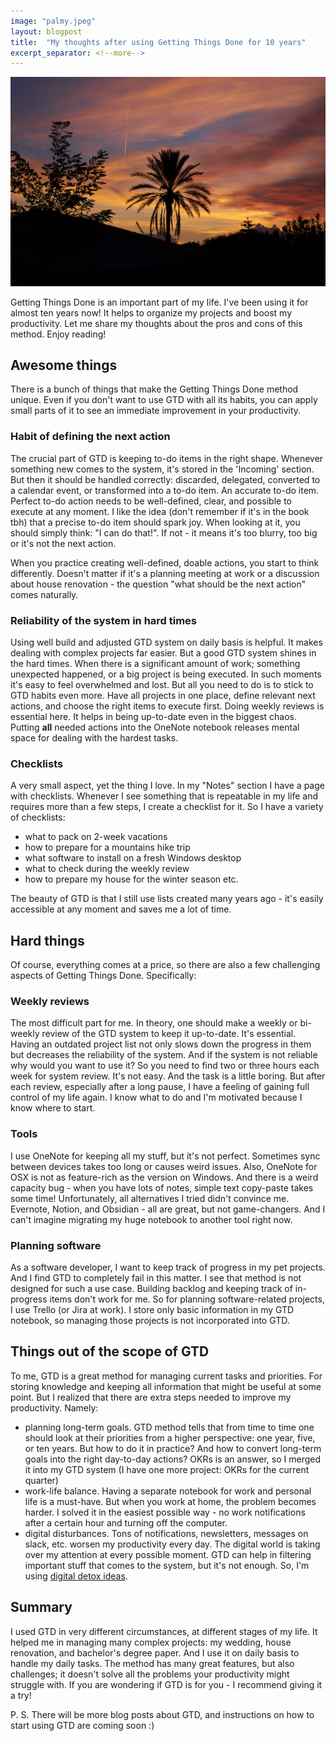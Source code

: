 ```yaml
---
image: "palmy.jpeg"
layout: blogpost
title:  "My thoughts after using Getting Things Done for 10 years"
excerpt_separator: <!--more-->
---
```


![image](/images/palmy.jpeg)

Getting Things Done is an important part of my life. I've been using it for almost ten years now! It helps to organize my projects and boost my productivity. Let me share my thoughts about the pros and cons of this method. Enjoy reading!

<!--more-->

## Awesome things
There is a bunch of things that make the Getting Things Done method unique. Even if you don't want to use GTD with all its habits, you can apply small parts of it to see an immediate improvement in your productivity.


### Habit of defining the next action
The crucial part of GTD is keeping to-do items in the right shape. Whenever something new comes to the system, it's stored in the 'Incoming' section. But then it should be handled correctly: discarded, delegated, converted to a calendar event, or transformed into a to-do item. An accurate to-do item.
Perfect to-do action needs to be well-defined, clear, and possible to execute at any moment. I like the idea (don't remember if it's in the book tbh) that a precise to-do item should spark joy. When looking at it, you should simply think: "I can do that!". If not - it means it's too blurry, too big or it's not the next action.

When you practice creating well-defined, doable actions, you start to think differently. Doesn't matter if it's a planning meeting at work or a discussion about house renovation - the question "what should be the next action" comes naturally.

### Reliability of the system in hard times
Using well build and adjusted GTD system on daily basis is helpful. It makes dealing with complex projects far easier. But a good GTD system shines in the hard times. When there is a significant amount of work; something unexpected happened, or a big project is being executed. In such moments it's easy to feel overwhelmed and lost. But all you need to do is to stick to GTD habits even more. Have all projects in one place, define relevant next actions, and choose the right items to execute first. Doing weekly reviews is essential here. It helps in being up-to-date even in the biggest chaos. Putting **all** needed actions into the OneNote notebook releases mental space for dealing with the hardest tasks.

### Checklists
A very small aspect, yet the thing I love. In my "Notes" section I have a page with checklists. Whenever I see something that is repeatable in my life and requires more than a few steps, I create a checklist for it. So I have a variety of checklists: 
- what to pack on 2-week vacations
- how to prepare for a mountains hike trip
- what software to install on a fresh Windows desktop
- what to check during the weekly review
- how to prepare my house for the winter season etc. 

The beauty of GTD is that I still use lists created many years ago - it's easily accessible at any moment and saves me a lot of time.



## Hard things

Of course, everything comes at a price, so there are also a few challenging aspects of Getting Things Done. Specifically:

### Weekly reviews
The most difficult part for me. In theory, one should make a weekly or bi-weekly review of the GTD system to keep it up-to-date. It's essential. Having an outdated project list not only slows down the progress in them but decreases the reliability of the system. And if the system is not reliable why would you want to use it? 
So you need to find two or three hours each week for system review. It's not easy. And the task is a little boring. But after each review, especially after a long pause, I have a feeling of gaining full control of my life again. I know what to do and I'm motivated because I know where to start.

### Tools
I use OneNote for keeping all my stuff, but it's not perfect. Sometimes sync between devices takes too long or causes weird issues. Also, OneNote for OSX is not as feature-rich as the version on Windows. And there is a weird capacity bug - when you have lots of notes, simple text copy-paste takes some time!
Unfortunately, all alternatives I tried didn't convince me. Evernote, Notion, and Obsidian - all are great, but not game-changers. And I can't imagine migrating my huge notebook to another tool right now.

### Planning software
As a software developer, I want to keep track of progress in my pet projects. And I find GTD to completely fail in this matter. I see that method is not designed for such a use case. Building backlog and keeping track of in-progress items don't work for me. So for planning software-related projects, I use Trello (or Jira at work). I store only basic information in my GTD notebook, so managing those projects is not incorporated into GTD.


## Things out of the scope of GTD
To me, GTD is a great method for managing current tasks and priorities. For storing knowledge and keeping all information that might be useful at some point. But I realized that there are extra steps needed to improve my productivity. Namely:
- planning long-term goals. GTD method tells that from time to time one should look at their priorities from a higher perspective: one year, five, or ten years. But how to do it in practice? And how to convert long-term goals into the right day-to-day actions? OKRs is an answer, so I merged it into my GTD system (I have one more project: OKRs for the current quarter)
- work-life balance. Having a separate notebook for work and personal life is a must-have. But when you work at home, the problem becomes harder. I solved it in the easiest possible way - no work notifications after a certain hour and turning off the computer.
- digital disturbances. Tons of notifications, newsletters, messages on slack, etc. worsen my productivity every day. The digital world is taking over my attention at every possible moment. GTD can help in filtering important stuff that comes to the system, but it's not enough. So, I'm using [digital detox ideas](https://dansilvestre.com/digital-detox/).


## Summary
I used GTD in very different circumstances, at different stages of my life. It helped me in managing many complex projects: my wedding, house renovation, and bachelor's degree paper. And I use it on daily basis to handle my daily tasks. The method has many great features, but also challenges; it doesn't solve all the problems your productivity might struggle with. 
If you are wondering if GTD is for you - I recommend giving it a try!

P. S. There will be more blog posts about GTD, and instructions on how to start using GTD are coming soon :)
